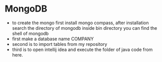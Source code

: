 # MongoDB
- to create the mongo first install mongo compass, after installation search the directory of mongodb inside bin directory you can find the shell
of mongodb 
- first make a database name COMPANY
- second is to import tables from my repository
- third is to open intellij idea and execute the folder of java code from here.

